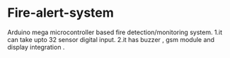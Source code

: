 # Fire-alert-system
Arduino mega microcontroller based fire detection/monitoring system.
1.it can take upto 32 sensor digital input.
2.it has buzzer , gsm module and display integration .
